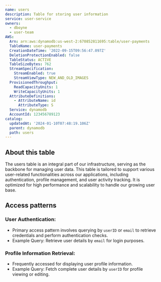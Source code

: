 ```yaml
---
name: users
description: Table for storing user information
service: user-service
owners:
  - dboyne
  - user-team
AWS:
  Arn: arn:aws:dynamodb:us-west-2:670852811695:table/user-payments
  TableName: user-payments
  CreationDateTime: '2022-09-15T09:56:47.097Z'
  DeletionProtectionEnabled: false
  TableStatus: ACTIVE
  TableSizeBytes: 762
  StreamSpecification:
    StreamEnabled: true
    StreamViewType: NEW_AND_OLD_IMAGES
  ProvisionedThroughput:
    ReadCapacityUnits: 1
    WriteCapacityUnits: 1
  AttributeDefinitions:
    - AttributeName: id
      AttributeType: S
  Service: dynamodb
  AccountId: 123456789123
catalog:
  updatedAt: '2024-01-10T07:48:19.106Z'
  parent: dynamodb
  path: users
---
```


## About this table

The users table is an integral part of our infrastructure, serving as the backbone for managing user data. This table is tailored to support various user-related functionalities across our applications, including authentication, profile management, and user activity tracking. It is optimized for high performance and scalability to handle our growing user base.

## Access patterns

### User Authentication:
- Primary access pattern involves querying by `userID` or `email` to retrieve credentials and perform authentication checks.
- Example Query: Retrieve user details by `email` for login purposes.

### Profile Information Retrieval:

- Frequently accessed for displaying user profile information.
- Example Query: Fetch complete user details by `userID` for profile viewing or editing.
